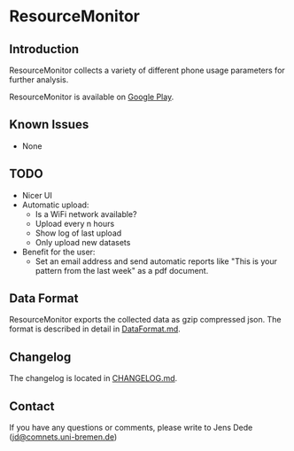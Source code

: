 ResourceMonitor
===============

Introduction
------------

ResourceMonitor collects a variety of different phone usage parameters for
further analysis.

ResourceMonitor is available on [Google Play](https://play.google.com/store/apps/details?id=de.uni_bremen.comnets.resourcemonitor).

Known Issues
------------

- None

TODO
----

- Nicer UI
- Automatic upload:
    - Is a WiFi network available?
    - Upload every n hours
    - Show log of last upload
    - Only upload new datasets
- Benefit for the user:
    - Set an email address and send automatic reports like "This is your
      pattern from the last week" as a pdf document.

Data Format
-----------

ResourceMonitor exports the collected data as gzip compressed json. The format
is described in detail in [DataFormat.md](DataFormat.md).

Changelog
---------

The changelog is located in [CHANGELOG.md](CHANGELOG.md).

Contact
-------

If you have any questions or comments, please write to
Jens Dede (jd@comnets.uni-bremen.de)
